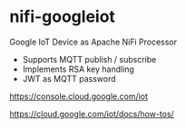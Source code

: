 # nifi-googleiot

Google IoT Device as Apache NiFi Processor 

- Supports MQTT publish / subscribe
- Implements RSA key handling 
- JWT as MQTT password


https://console.cloud.google.com/iot

https://cloud.google.com/iot/docs/how-tos/
